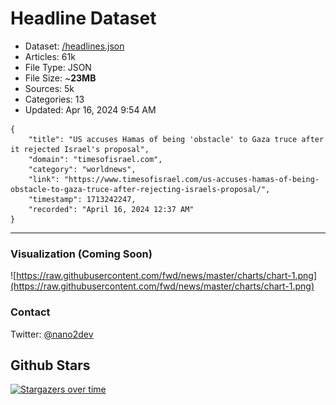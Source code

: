 # Headline Dataset

- Dataset: [/headlines.json](https://raw.githubusercontent.com/fwd/news/master/headlines.json) 
- Articles: 61k
- File Type: JSON
- File Size: ~**23MB**
- Sources: 5k
- Categories: 13
- Updated: Apr 16, 2024 9:54 AM

```
{
    "title": "US accuses Hamas of being 'obstacle' to Gaza truce after it rejected Israel's proposal",
    "domain": "timesofisrael.com",
    "category": "worldnews",
    "link": "https://www.timesofisrael.com/us-accuses-hamas-of-being-obstacle-to-gaza-truce-after-rejecting-israels-proposal/",
    "timestamp": 1713242247,
    "recorded": "April 16, 2024 12:37 AM"
}
```

---

### Visualization (Coming Soon)

![https://raw.githubusercontent.com/fwd/news/master/charts/chart-1.png](https://raw.githubusercontent.com/fwd/news/master/charts/chart-1.png)

### Contact 

Twitter: [@nano2dev](https://twitter.com/nano2dev)

## Github Stars

[![Stargazers over time](https://starchart.cc/fwd/news.svg)](https://starchart.cc/fwd/news)

